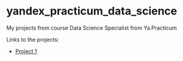 # yandex_practicum_data_science
My projects from course Data Science Specialist from Ya.Practicum

Links to the projects:
- [Project 1](https://github.com/janegris/yandex_practicum_data_science/tree/main/3_Project%201 "Project1")
